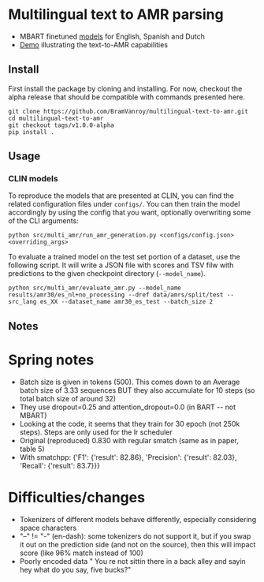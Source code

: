 # Multilingual text to AMR parsing

- MBART finetuned [models](https://huggingface.co/collections/BramVanroy/multilingual-text-to-amr-650b0fd576856b9acb257535) for English, Spanish and Dutch
- [Demo](https://huggingface.co/spaces/BramVanroy/text-to-amr) illustrating the text-to-AMR capabilities

## Install

First install the package by cloning and installing. For now, checkout the alpha release that should be compatible with commands
presented here.

```shell
git clone https://github.com/BramVanroy/multilingual-text-to-amr.git
cd multilingual-text-to-amr
git checkout tags/v1.0.0-alpha
pip install .
```

## Usage

### CLIN models

To reproduce the models that are presented at CLIN, you can find the related configuration files under `configs/`. You can then train the model
accordingly by using the config that you want, optionally overwriting some of the CLI arguments:

```shell
python src/multi_amr/run_amr_generation.py <configs/config.json> <overriding_args>
```

To evaluate a trained model on the test set portion of a dataset, use the following script. It will write a JSON file with scores and TSV filw with predictions
to the given checkpoint directory (`--model_name`).

```shell
python src/multi_amr/evaluate_amr.py --model_name results/amr30/es_nl+no_processing --dref data/amrs/split/test --src_lang es_XX --dataset_name amr30_es_test --batch_size 2
```


## Notes

# Spring notes

- Batch size is given in tokens (500). This comes down to an Average batch size of 3.33 sequences BUT they also accumulate for 10 steps (so total batch size of around 32)
- They use dropout=0.25 and attention_dropout=0.0 (in BART -- not MBART)
- Looking at the code, it seems that they train for 30 epoch (not 250k steps). Steps are only used for the lr scheduler
- Original (reproduced) 0.830 with regular smatch (same as in paper, table 5)
- With smatchpp: {'F1': {'result': 82.86}, 'Precision': {'result': 82.03}, 'Recall': {'result': 83.7}}}

# Difficulties/changes
- Tokenizers of different models behave differently, especially considering space characters
- "–" != "-" (en-dash): some tokenizers do not support it, but if you swap it out on the prediction side (and not on the source), then this will impact score (like 96% match instead of 100)
- Poorly encoded data " You re not sittin  there in a back alley and sayin  hey what do you say, five bucks?"

